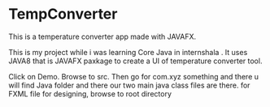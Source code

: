 # TempConverter
This is a temperature converter app made with JAVAFX.

This is my project while i was learning Core Java in internshala . It uses JAVA8 that is JAVAFX paxkage to create a UI of temperature converter tool.

Click on Demo.
Browse to src.
Then go for com.xyz something and there u will find Java folder and there our two main java class files are there.
for FXML file for designing, browse to root directory
